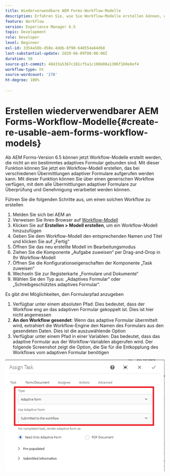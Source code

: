 ```yaml
---
title: Wiederverwendbare AEM Forms-Workflow-Modelle
description: Erfahren Sie, wie Sie Workflow-Modelle erstellen können, die unabhängig von adaptiven Formularen sind.
feature: Workflow
version: Experience Manager 6.5
topic: Development
role: Developer
level: Beginner
exl-id: 3354a58b-d58e-4ddb-8f90-648554a64db8
last-substantial-update: 2020-06-09T00:00:00Z
duration: 58
source-git-commit: 48433a5367c281cf5a1c106b08a1306f1b0e8ef4
workflow-type: ht
source-wordcount: '278'
ht-degree: 100%

---
```


# Erstellen wiederverwendbarer AEM Forms-Workflow-Modelle{#create-re-usable-aem-forms-workflow-models}

Ab AEM Forms-Version 6.5 können jetzt Workflow-Modelle erstellt werden, die nicht an ein bestimmtes adaptives Formular gebunden sind. Mit dieser Funktion können Sie jetzt ein Workflow-Modell erstellen, das bei verschiedenen Übermittlungen adaptiver Formulare aufgerufen werden kann. Mit dieser Funktion können Sie über einen generischen Workflow verfügen, mit dem alle Übermittlungen adaptiver Formulare zur Überprüfung und Genehmigung verarbeitet werden können.

Führen Sie die folgenden Schritte aus, um einen solchen Workflow zu erstellen

1. Melden Sie sich bei AEM an
1. Verweisen Sie Ihren Browser auf [Workflow-Modell](http://localhost:4502/libs/cq/workflow/admin/console/content/models.html)
1. Klicken Sie auf __Erstellen > Modell erstellen__, um ein Workflow-Modell hinzuzufügen
1. Geben Sie dem Workflow-Modell den entsprechenden Namen und Titel und klicken Sie auf „Fertig“
1. Öffnen Sie das neu erstellte Modell im Bearbeitungsmodus
1. Ziehen Sie die Komponente „Aufgabe zuweisen“ per Drag-and-Drop in Ihr Workflow-Modell
1. Öffnen Sie die Konfigurationseigenschaften der Komponente „Task zuweisen“
1. Wechseln Sie zur Registerkarte „Formulare und Dokumente“
1. Wählen Sie den Typ aus: „Adaptives Formular“ oder „Schreibgeschütztes adaptives Formular“.

Es gibt drei Möglichkeiten, den Formularpfad anzugeben

1. Verfügbar unter einem absoluten Pfad: Dies bedeutet, dass der Workflow eng an das adaptiven Formular gekoppelt ist. Dies ist hier nicht angemessen
1. **An den Workflow gesendet**: Wenn das adaptive Formular übermittelt wird, extrahiert die Workflow-Engine den Namen des Formulars aus den gesendeten Daten. Dies ist die auszuwählende Option
1. Verfügbar unter einem Pfad in einer Variablen: Das bedeutet, dass das adaptive Formular aus der Workflow-Variablen abgerufen wird.
Der folgende Screenshot zeigt die Option, die Sie für die Entkopplung des Workflows vom adaptiven Formular benötigen

![Wiederverwendbare AEM Forms-Workflow-Modelle](assets/workflomodel.PNG)
